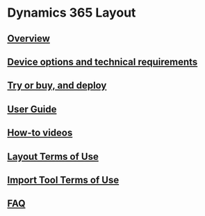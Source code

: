 # Dynamics 365 Layout
## [Overview](index.md)
## [Device options and technical requirements](requirements.md)
## [Try or buy, and deploy](buy-and-deploy.md)
## [User Guide](user-guide.md)
## [How-to videos](https://go.microsoft.com/fwlink/p/?linkid=2021489)
## [Layout Terms of Use](../legal/layout-license-terms.md)
## [Import Tool Terms of Use](../legal/import-tool-license-terms.md)
## [FAQ](faq.md)
